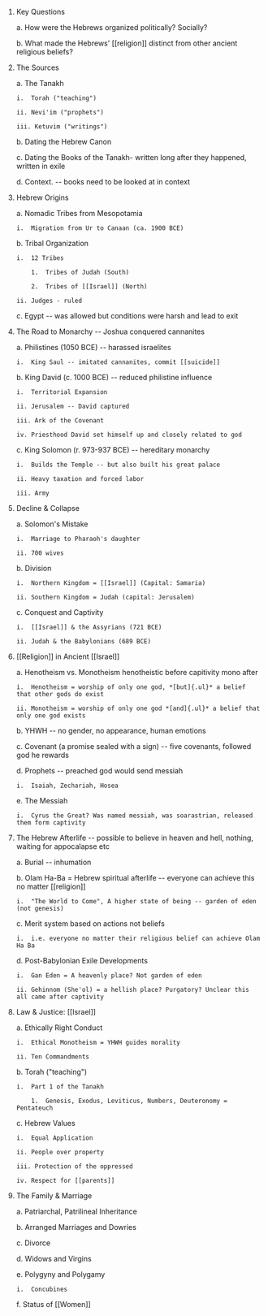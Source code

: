 1.  Key Questions

    a.  How were the Hebrews organized politically? Socially?

    b.  What made the Hebrews' [[religion]] distinct from other ancient religious beliefs?

2.  The Sources

    a.  The Tanakh

        i.  Torah ("teaching")

        ii. Nevi'im ("prophets")

        iii. Ketuvim ("writings")

    b.  Dating the Hebrew Canon

    c.  Dating the Books of the Tanakh- written long after they happened, written in exile

    d.  Context. -- books need to be looked at in context

3.  Hebrew Origins

    a.  Nomadic Tribes from Mesopotamia

        i.  Migration from Ur to Canaan (ca. 1900 BCE)

    b.  Tribal Organization

        i.  12 Tribes

            1.  Tribes of Judah (South)

            2.  Tribes of [[Israel]] (North)

        ii. Judges - ruled

    c.  Egypt -- was allowed but conditions were harsh and lead to exit

4.  The Road to Monarchy -- Joshua conquered cannanites

    a.  Philistines (1050 BCE) -- harassed israelites

        i.  King Saul -- imitated cannanites, commit [[suicide]]

    b.  King David (c. 1000 BCE) -- reduced philistine influence

        i.  Territorial Expansion

        ii. Jerusalem -- David captured

        iii. Ark of the Covenant

        iv. Priesthood David set himself up and closely related to god

    c.  King Solomon (r. 973-937 BCE) -- hereditary monarchy

        i.  Builds the Temple -- but also built his great palace

        ii. Heavy taxation and forced labor

        iii. Army

5.  Decline & Collapse

    a.  Solomon's Mistake

        i.  Marriage to Pharaoh's daughter

        ii. 700 wives

    b.  Division

        i.  Northern Kingdom = [[Israel]] (Capital: Samaria)

        ii. Southern Kingdom = Judah (capital: Jerusalem)

    c.  Conquest and Captivity

        i.  [[Israel]] & the Assyrians (721 BCE)

        ii. Judah & the Babylonians (689 BCE)

6.  [[Religion]] in Ancient [[Israel]]

    a.  Henotheism vs. Monotheism henotheistic before capitivity mono after

        i.  Henotheism = worship of only one god, *[but]{.ul}* a belief that other gods do exist

        ii. Monotheism = worship of only one god *[and]{.ul}* a belief that only one god exists

    b.  YHWH -- no gender, no appearance, human emotions

    c.  Covenant (a promise sealed with a sign) -- five covenants, followed god he rewards

    d.  Prophets -- preached god would send messiah

        i.  Isaiah, Zechariah, Hosea

    e.  The Messiah

        i.  Cyrus the Great? Was named messiah, was soarastrian, released them form captivity

7.  The Hebrew Afterlife -- possible to believe in heaven and hell, nothing, waiting for appocalapse etc

    a.  Burial -- inhumation

    b.  Olam Ha-Ba = Hebrew spiritual afterlife -- everyone can achieve this no matter [[religion]]

        i.  "The World to Come", A higher state of being -- garden of eden (not genesis)

    c.  Merit system based on actions not beliefs

        i.  i.e. everyone no matter their religious belief can achieve Olam Ha Ba

    d.  Post-Babylonian Exile Developments

        i.  Gan Eden = A heavenly place? Not garden of eden

        ii. Gehinnom (She'ol) = a hellish place? Purgatory? Unclear this all came after captivity

8.  Law & Justice: [[Israel]]

    a.  Ethically Right Conduct

        i.  Ethical Monotheism = YHWH guides morality

        ii. Ten Commandments

    b.  Torah ("teaching")

        i.  Part 1 of the Tanakh

            1.  Genesis, Exodus, Leviticus, Numbers, Deuteronomy = Pentateuch

    c.  Hebrew Values

        i.  Equal Application

        ii. People over property

        iii. Protection of the oppressed

        iv. Respect for [[parents]]

9.  The Family & Marriage

    a.  Patriarchal, Patrilineal Inheritance

    b.  Arranged Marriages and Dowries

    c.  Divorce

    d.  Widows and Virgins

    e.  Polygyny and Polygamy

        i.  Concubines

    f.  Status of [[Women]]
